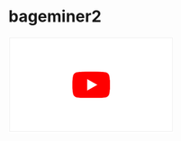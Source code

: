 <h1>bageminer2</h1>
<p><a href="https://badgeminer.github.io/page.github.io/youtube"><img src="yt2.png" alt="youtube"></a></p>
